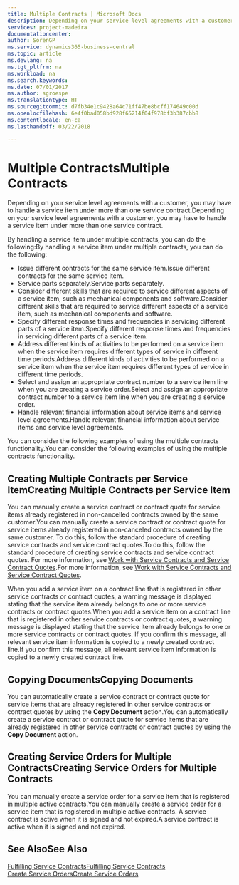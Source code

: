 ```yaml
---
title: Multiple Contracts | Microsoft Docs
description: Depending on your service level agreements with a customer, you may have to handle a service item under more than one service contract.
services: project-madeira
documentationcenter: 
author: SorenGP
ms.service: dynamics365-business-central
ms.topic: article
ms.devlang: na
ms.tgt_pltfrm: na
ms.workload: na
ms.search.keywords: 
ms.date: 07/01/2017
ms.author: sgroespe
ms.translationtype: HT
ms.sourcegitcommit: d7fb34e1c9428a64c71ff47be8bcff174649c00d
ms.openlocfilehash: 6e4f0bad058bd928f65214f04f978bf3b387cbb8
ms.contentlocale: en-ca
ms.lasthandoff: 03/22/2018

---
```

# <a name="multiple-contracts"></a><span data-ttu-id="5c643-103">Multiple Contracts</span><span class="sxs-lookup"><span data-stu-id="5c643-103">Multiple Contracts</span></span>
<span data-ttu-id="5c643-104">Depending on your service level agreements with a customer, you may have to handle a service item under more than one service contract.</span><span class="sxs-lookup"><span data-stu-id="5c643-104">Depending on your service level agreements with a customer, you may have to handle a service item under more than one service contract.</span></span>  
  
<span data-ttu-id="5c643-105">By handling a service item under multiple contracts, you can do the following:</span><span class="sxs-lookup"><span data-stu-id="5c643-105">By handling a service item under multiple contracts, you can do the following:</span></span>  
  
* <span data-ttu-id="5c643-106">Issue different contracts for the same service item.</span><span class="sxs-lookup"><span data-stu-id="5c643-106">Issue different contracts for the same service item.</span></span>  
* <span data-ttu-id="5c643-107">Service parts separately.</span><span class="sxs-lookup"><span data-stu-id="5c643-107">Service parts separately.</span></span>  
* <span data-ttu-id="5c643-108">Consider different skills that are required to service different aspects of a service item, such as mechanical components and software.</span><span class="sxs-lookup"><span data-stu-id="5c643-108">Consider different skills that are required to service different aspects of a service item, such as mechanical components and software.</span></span>  
* <span data-ttu-id="5c643-109">Specify different response times and frequencies in servicing different parts of a service item.</span><span class="sxs-lookup"><span data-stu-id="5c643-109">Specify different response times and frequencies in servicing different parts of a service item.</span></span>  
* <span data-ttu-id="5c643-110">Address different kinds of activities to be performed on a service item when the service item requires different types of service in different time periods.</span><span class="sxs-lookup"><span data-stu-id="5c643-110">Address different kinds of activities to be performed on a service item when the service item requires different types of service in different time periods.</span></span>  
* <span data-ttu-id="5c643-111">Select and assign an appropriate contract number to a service item line when you are creating a service order.</span><span class="sxs-lookup"><span data-stu-id="5c643-111">Select and assign an appropriate contract number to a service item line when you are creating a service order.</span></span>  
* <span data-ttu-id="5c643-112">Handle relevant financial information about service items and service level agreements.</span><span class="sxs-lookup"><span data-stu-id="5c643-112">Handle relevant financial information about service items and service level agreements.</span></span>  
  
<span data-ttu-id="5c643-113">You can consider the following examples of using the multiple contracts functionality.</span><span class="sxs-lookup"><span data-stu-id="5c643-113">You can consider the following examples of using the multiple contracts functionality.</span></span>  
  
## <a name="creating-multiple-contracts-per-service-item"></a><span data-ttu-id="5c643-114">Creating Multiple Contracts per Service Item</span><span class="sxs-lookup"><span data-stu-id="5c643-114">Creating Multiple Contracts per Service Item</span></span>  
<span data-ttu-id="5c643-115">You can manually create a service contract or contract quote for service items already registered in non-cancelled contracts owned by the same customer.</span><span class="sxs-lookup"><span data-stu-id="5c643-115">You can manually create a service contract or contract quote for service items already registered in non-canceled contracts owned by the same customer.</span></span> <span data-ttu-id="5c643-116">To do this, follow the standard procedure of creating service contracts and service contract quotes.</span><span class="sxs-lookup"><span data-stu-id="5c643-116">To do this, follow the standard procedure of creating service contracts and service contract quotes.</span></span> <span data-ttu-id="5c643-117">For more information, see [Work with Service Contracts and Service Contract Quotes](service-how-to-create-service-contracts-and-service-contract-quotes.md).</span><span class="sxs-lookup"><span data-stu-id="5c643-117">For more information, see [Work with Service Contracts and Service Contract Quotes](service-how-to-create-service-contracts-and-service-contract-quotes.md).</span></span>  
  
<span data-ttu-id="5c643-118">When you add a service item on a contract line that is registered in other service contracts or contract quotes, a warning message is displayed stating that the service item already belongs to one or more service contracts or contract quotes.</span><span class="sxs-lookup"><span data-stu-id="5c643-118">When you add a service item on a contract line that is registered in other service contracts or contract quotes, a warning message is displayed stating that the service item already belongs to one or more service contracts or contract quotes.</span></span> <span data-ttu-id="5c643-119">If you confirm this message, all relevant service item information is copied to a newly created contract line.</span><span class="sxs-lookup"><span data-stu-id="5c643-119">If you confirm this message, all relevant service item information is copied to a newly created contract line.</span></span>  
  
## <a name="copying-documents"></a><span data-ttu-id="5c643-120">Copying Documents</span><span class="sxs-lookup"><span data-stu-id="5c643-120">Copying Documents</span></span>  
<span data-ttu-id="5c643-121">You can automatically create a service contract or contract quote for service items that are already registered in other service contracts or contract quotes by using the **Copy Document** action.</span><span class="sxs-lookup"><span data-stu-id="5c643-121">You can automatically create a service contract or contract quote for service items that are already registered in other service contracts or contract quotes by using the **Copy Document** action.</span></span>  
  
## <a name="creating-service-orders-for-multiple-contracts"></a><span data-ttu-id="5c643-122">Creating Service Orders for Multiple Contracts</span><span class="sxs-lookup"><span data-stu-id="5c643-122">Creating Service Orders for Multiple Contracts</span></span>  
<span data-ttu-id="5c643-123">You can manually create a service order for a service item that is registered in multiple active contracts.</span><span class="sxs-lookup"><span data-stu-id="5c643-123">You can manually create a service order for a service item that is registered in multiple active contracts.</span></span> <span data-ttu-id="5c643-124">A service contract is active when it is signed and not expired.</span><span class="sxs-lookup"><span data-stu-id="5c643-124">A service contract is active when it is signed and not expired.</span></span>  
  
## <a name="see-also"></a><span data-ttu-id="5c643-125">See Also</span><span class="sxs-lookup"><span data-stu-id="5c643-125">See Also</span></span>  
[<span data-ttu-id="5c643-126">Fulfilling Service Contracts</span><span class="sxs-lookup"><span data-stu-id="5c643-126">Fulfilling Service Contracts</span></span>](service-fulfill-service-contracts.md)  
[<span data-ttu-id="5c643-127">Create Service Orders</span><span class="sxs-lookup"><span data-stu-id="5c643-127">Create Service Orders</span></span>](service-how-to-create-service-orders.md)  

